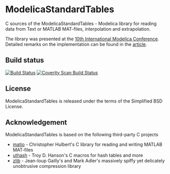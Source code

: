 # ModelicaStandardTables
C sources of the ModelicaStandardTables - Modelica library for reading
data from Text or MATLAB MAT-files, interpolation and extrapolation.

The library was presented at the [10th International Modelica Conference](https://modelica.org/events/modelica2014/proceedings/html/sessions/session_5E.html). Detailed remarks on the implementation can be found in the [article](http://dx.doi.org/10.3384/ecp14096893).

## Build status
[![Build Status](https://travis-ci.org/tbeu/ModelicaStandardTables.svg?branch=master)](https://travis-ci.org/tbeu/ModelicaStandardTables) [![Coverity Scan Build Status](https://scan.coverity.com/projects/7679/badge.svg)](https://scan.coverity.com/projects/tbeu-modelicastandardtables)

## License
ModelicaStandardTables is released under the terms of the Simplified BSD License.

## Acknowledgement
ModelicaStandardTables is based on the following third-party C projects
* [matio](http://sourceforge.net/projects/matio) -
Christopher Hulbert's C library for reading and writing MATLAB MAT-files
* [uthash](https://github.com/troydhanson/uthash) -
Troy D. Hanson's C macros for hash tables and more
* [zlib](https://github.com/madler/zlib) -
Jean-loup Gailly's and Mark Adler's massively spiffy yet delicately unobtrusive compression library

